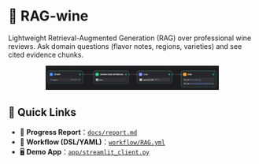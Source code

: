 # 🍷 RAG-wine

Lightweight Retrieval-Augmented Generation (RAG) over professional wine reviews.
Ask domain questions (flavor notes, regions, varieties) and see cited evidence chunks.

<p align="center"> <img src="docs/screenshots/workflow.png" width="70%"> </p>

## 🔗 Quick Links
- 📄 **Progress Report**：[`docs/report.md`](docs/report.md)
- 🧠 **Workflow (DSL/YAML)**：[`workflow/RAG.yml`](workflow/rag_overflow.yml)
- 🖥️ **Demo App**：[`app/streamlit_client.py`](app/streamlit_client.py)
